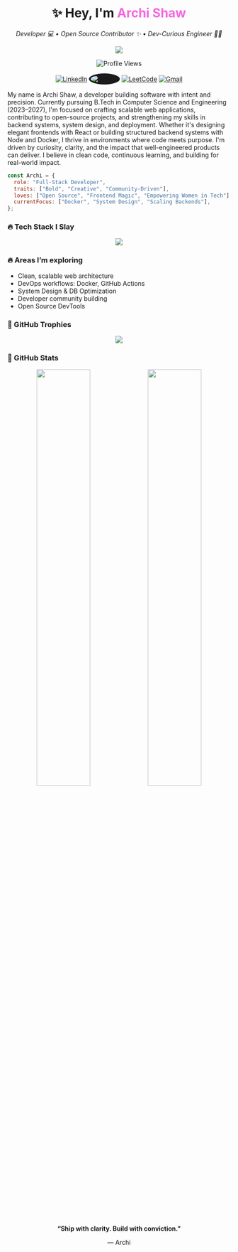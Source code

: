 <h1 align="center">✨ Hey, I'm <span style="color:#f368e0;">Archi Shaw</span> </h1>
<p align="center"><i>Developer 💻 • Open Source Contributor ✨ •  Dev-Curious Engineer 🕵️‍♀️

</i></p>

<p align="center">
  <img src="https://readme-typing-svg.herokuapp.com?font=Fira+Code&size=22&pause=1000&color=FF7ECB&center=true&vCenter=true&width=500&lines=💻+Crafting+Code+with+Confidence;🌸+Leading+with+Style+%26+Substance;🚀+Purposeful+execution+and+shipping" />
</p>

<p align="center">
<img src="https://komarev.com/ghpvc/?username=Archi-shaw&style=for-the-badge&color=f368e0" alt="Profile Views" />
</p>

<p align="center">
    <a href="https://www.linkedin.com/in/archi-shaw-279a34277/"><img src="https://img.icons8.com/color/48/linkedin.png" title="LinkedIn" /></a>
  <a href="https://github.com/Archi-shaw"><img src="https://img.icons8.com/ios-filled/50/ffffff/github.png" title="GitHub" style="background-color:#1c1c1c; border-radius: 50%; padding: 4px;" /></a>
  <a href="https://leetcode.com/u/sortsiren/"><img src="https://img.icons8.com/external-tal-revivo-color-tal-revivo/48/external-level-up-your-coding-skills-and-quickly-land-a-job-logo-color-tal-revivo.png" title="LeetCode" /></a>
    <a href="mailto:archishaw622@gmail.com"><img src="https://img.icons8.com/fluency/48/gmail-new.png" title="Gmail" /></a>
</p>



My name is Archi Shaw, a developer building software with intent and precision. Currently pursuing B.Tech in Computer Science and Engineering (2023–2027), I'm focused on crafting scalable web applications, contributing to open-source projects, and strengthening my skills in backend systems, system design, and deployment. Whether it's designing elegant frontends with React or building structured backend systems with Node and Docker, I thrive in environments where code meets purpose. I'm driven by curiosity, clarity, and the impact that well-engineered products can deliver. I believe in clean code, continuous learning, and building for real-world impact.


```js
const Archi = {
  role: "Full-Stack Developer",
  traits: ["Bold", "Creative", "Community-Driven"],
  loves: ["Open Source", "Frontend Magic", "Empowering Women in Tech"],
  currentFocus: ["Docker", "System Design", "Scaling Backends"],
};
````


### 🔥 Tech Stack I Slay

<p align="center">
  <img src="https://skillicons.dev/icons?i=html,css,js,ts,react,nextjs,nodejs,express,mongodb,postgres,python,django,tailwind,figma,vercel,docker,git,github,linux,vscode,cpp,java,githubactions" />
</p>


### 🔥 Areas I’m exploring

- Clean, scalable web architecture  
- DevOps workflows: Docker, GitHub Actions  
- System Design & DB Optimization  
- Developer community building  
- Open Source DevTools





### 🧁 GitHub Trophies

<p align="center">
  <img src="https://github-profile-trophy.vercel.app/?username=Archi-shaw&theme=gruvbox_lite&row=1&no-bg=true&title=Stars,Commits,Followers,Repositories&margin-w=10" />
</p>



### 🌸 GitHub Stats

<p align="center">
  <img width="49%" src="https://github-readme-stats.vercel.app/api?username=Archi-shaw&show_icons=true&theme=rose_pine&hide_border=true" />
  <img width="49%" src="https://github-readme-streak-stats.herokuapp.com/?user=Archi-shaw&theme=rose_pine&hide_border=true" />
</p>






<p align="center"><b>“Ship with clarity. Build with conviction.”</b></p>
<p align="center">— Archi</p>
